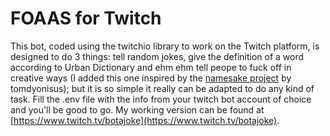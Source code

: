 # FOAAS for Twitch
This bot, coded using the twitchio library to work on the Twitch platform, is designed to do 3 things: tell random jokes, give the definition of a word according to Urban Dictionary and ehm ehm tell peope to fuck off in creative ways (I added this one inspired by the [namesake project](https://github.com/tomdionysus/foaas) by tomdyonisus); but it is so simple it really can be adapted to do any kind of task. Fill the .env file with the info from your twitch bot account of choice and you'll be good to go. My working version can be found at [https://www.twitch.tv/botajoke](https://www.twitch.tv/botajoke).
